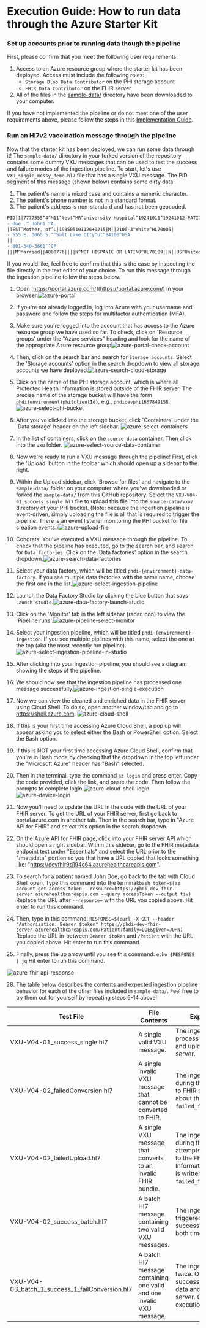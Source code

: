 # Execution Guide: How to run data through the Azure Starter Kit

### Set up accounts prior to running data though the pipeline
First, please confirm that you meet the following user requirements:
1. Access to an Azure resource group where the starter kit has been deployed. Access must include the following roles:
    - `Storage Blob Data Contributor` on the PHI storage account
    - `FHIR Data Contributor` on the FHIR server
2. All of the files in the [sample-data/](../sample-data/) directory have been downloaded to your computer.

If you have not implemented the pipeline or do not meet one of the user requirements above, please follow the steps in this [Implementation Guide](https://github.com/CDCgov/phdi-azure/blob/main/docs/implementation-guide.md). 


### Run an Hl7v2 vaccination message through the pipeline 

Now that the starter kit has been deployed, we can run some data through it! The `sample-data/` directory in your forked version of the repository contains some dummy VXU messages that can be used to test the success and failure modes of the ingestion pipeline. To start, let's use `VXU_single_messy_demo.hl7` file that has a single VXU message. The PID segment of this message (shown below) contains some dirty data:
1. The patient's name is mixed case and contains a numeric character.
2. The patient's phone number is not in a standard format.
3. The patient's address is non-standard and has not been geocoded.

```diff
PID|1|7777555^4^M11^test^MR^University Hospital^19241011^19241012|PATID7755^5^M11^test1|PATID7758^^^test5|
- doe .^ John1 ^A.
|TEST^Mother, of^L|198505101126+0215|M||2106-3^White^HL70005|
- 555 E. 3065 S.^^Salt Lake CIty^ut^84106^USA
||
- 801-540-3661^^CP
|||M^Married||4880776||||N^NOT HISPANIC OR LATINO^HL70189||N||US^United States of America^ISO3166_1||||N|||20080110015014+0315|||||||
```

If you would like, feel free to confirm that this is the case by inspecting the file directly in the text editor of your choice. To run this message through the ingestion pipeline follow the steps below.

1. Open [https://portal.azure.com/](https://portal.azure.com/) in your browser.![azure-portal](./images/azure-portal.png)
2. If you're not already logged in, log into Azure with your username and password and follow the steps for multifactor authentication (MFA). 
3. Make sure you're logged into the account that has access to the Azure resource group we have used so far. To check, click on 'Resource groups' under the "Azure services" heading and look for the name of the appropriate Azure resource group![azure-portal-check-account](./images/azure-portal-check-account.png)
4. Then, click on the search bar and search for `Storage accounts`. Select the 'Storage accounts' option in the search dropdown to view all storage accounts we have deployed.![azure-search-cloud-storage](./images/azure-search-cloud-storage.png)
5. Click on the name of the PHI storage account, which is where all Protected Health Information is stored outside of the FHIR server. The precise name of the storage bucket will have the form `phdi{environment}phi{clientId}`, e.g., `phdidevphi1667849158`.![azure-select-phi-bucket](./images/azure-select-phi-bucket.png)
6. After you've clicked into the storage bucket, click 'Containers' under the 'Data storage' header on the left sidebar. ![azure-select-containers](./images/azure-select-containers.png)
7. In the list of containers, click on the `source-data` container. Then click into the `vxu` folder. ![azure-select-source-data-container](./images/azure-select-source-data-container.png)
8. Now we're ready to run a VXU message through the pipeline! First, click the 'Upload' button in the toolbar which should open up a sidebar to the right.
9. Within the Upload sidebar, click 'Browse for files' and navigate to the `sample-data/` folder on your computer where you've downloaded or forked the `sample-data/` from this GitHub repository. Select the `VXU-V04-01_success_single.hl7` file to upload this file into the `source-data/vxu/` directory of your PHI bucket. (Note: because the ingestion pipeline is event-driven, simply uploading the file is all that is required to trigger the pipeline. There is an event listener monitoring the PHI bucket for file creation events.)![azure-upload-file](./images/azure-upload-file.png)
10. Congrats! You've executed a VXU message through the pipeline. To check that the pipeline has executed, go to the search bar, and search for `Data factories`. Click on the 'Data factories' option in the search dropdown.![azure-search-data-factories](./images/azure-search-data-factories.png)
11. Select your data factory, which will be titled `phdi-{environment}-data-factory`. If you see multiple data factories with the same name, choose the first one in the list.![azure-select-ingestion-pipeline](./images/azure-select-ingestion-pipeline.png)
12. Launch the Data Factory Studio by clicking the blue button that says `Launch studio`.![azure-data-factory-launch-studio](./images/azure-data-factory-launch-studio.png)
13. Click on the 'Monitor' tab in the left sidebar (radar icon) to view the 'Pipeline runs'.![azure-pipeline-select-monitor](./images/azure-pipeline-select-monitor.png)
15. Select your ingestion pipeline, which will be titled `phdi-{environment}-ingestion`. If you see multiple piplines with this name, select the one at the top (aka the most recently run pipeline).![azure-select-ingestion-pipeline-in-studio](./images/azure-select-ingestion-pipeline-in-studio.png)
16. After clicking into your ingestion pipeline, you should see a diagram showing the steps of the pipeline.
17. We should now see that the ingestion pipeline has processed one message successfully.![azure-ingestion-single-execution](./images/azure-ingestion-single-execution.png)
19. Now we can view the cleaned and enriched data in the FHIR server using Cloud Shell. To do so, open another window/tab and go to https://shell.azure.com. ![azure-cloud-shell](./images/azure-cloud-shell.png)
20. If this is your first time accessing Azure Cloud Shell, a pop up will appear asking you to select either the Bash or PowerShell option. Select the Bash option. 
21. If this is NOT your first time accessing Azure Cloud Shell, confirm that you're in Bash mode by checking that the dropdown in the top left under the "Microsoft Azure" header has "Bash" selected.
22. Then in the terminal, type the command `az login` and press enter. Copy the code provided, click the link, and paste the code. Then follow the prompts to complete login.![azure-cloud-shell-login](./images/azure-cloud-shell-login.png)![azure-device-login](./images/azure-device-login.png)
23. Now you'll need to update the URL in the code with the URL of your FHIR server. To get the URL of your FHIR server, first go back to portal.azure.com in another tab. Then in the search bar, type in "Azure API for FHIR" and select this option in the search dropdown.
24. On the Azure API for FHIR page, click into your FHIR server API which should open a right sidebar. Within this sidebar, go to the FHIR metadata endpoint text under "Essentials" and select the URL prior to the "/metadata" portion so you that have a URL copied that looks something like: "https://devfhir9d194c64.azurehealthcareapis.com".
25. To search for a patient named John Doe, go back to the tab with Cloud Shell open. Type this command into the terminal:```bash
token=$(az account get-access-token --resource=https://phdi-dev-fhir-server.azurehealthcareapis.com --query accessToken --output tsv)```
Replace the URL after ```--resource=``` with the URL you copied above. Hit enter to run this command.

26. Then, type in this command: ```RESPONSE=$(curl -X GET --header "Authorization: Bearer $token" https://phdi-dev-fhir-server.azurehealthcareapis.com/Patient?family=DOE&given=JOHN)```
Replace the URL in-between ```Bearer $token``` and ```/Patient``` with the URL you copied above. Hit enter to run this command.


27. Finally, press the up arrow until you see this command: ```echo $RESPONSE | jq``` Hit enter to run this command.

![azure-fhir-api-response](./images/azure-fhir-api-response.png)

28. The table below describes the contents and expected ingestion pipeline behavior for each of the other files included in `sample-data/`. Feel free to try them out for yourself by repeating steps 6-14 above! 

| Test File | File Contents | Expected Outcome |
| --------- | --------------| ---------------- |
|VXU-V04-01_success_single.hl7| A single valid VXU message.|The ingestion pipeline will process a single message and upload it to the FHIR server.|
|VXU-V04-02_failedConversion.hl7| A single invalid VXU message that cannot be converted to FHIR.| The ingestion process will fail during the initial conversion to FHIR step. Information about the failure is written to `failed_fhir_conversion\vxu\`.
|VXU-V04-02_failedUpload.hl7| A single VXU message that converts to an invalid FHIR bundle.| The ingestion pipeline will fail during the final step when it attempts to upload the data to the FHIR server. Information about the failure is written to `failed_fhir_uploads\vxu\`.|
|VXU-V04-02_success_batch.hl7| A batch Hl7 message containing two valid VXU messages.| The ingestion pipeline is triggered twice and runs successfully to completion both times.|
|VXU-V04-03_batch_1_success_1_failConversion.hl7| A batch Hl7 message containing one valid and one invalid VXU message.| The ingestion pipeline will run twice. On one execution it successfully processes the data and uploads to the FHIR server. On the other execution it fails.|
